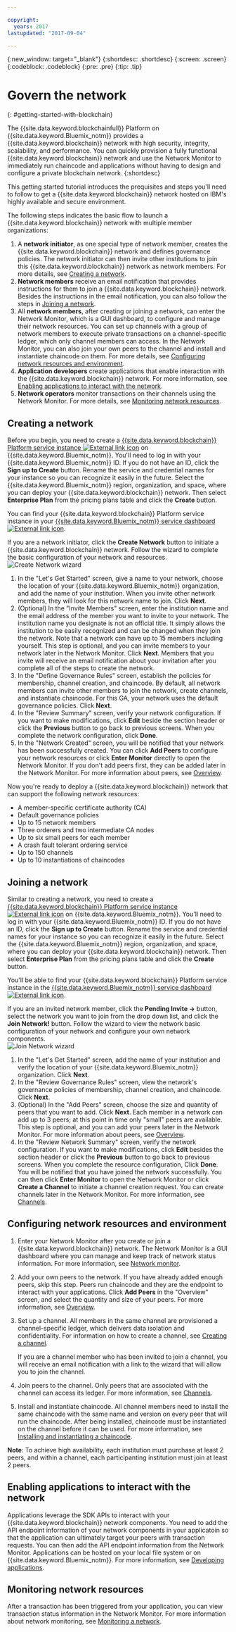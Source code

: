 ```yaml
---

copyright:
  years: 2017
lastupdated: "2017-09-04"

---
```


{:new_window: target="_blank"}
{:shortdesc: .shortdesc}
{:screen: .screen}
{:codeblock: .codeblock}
{:pre: .pre}
{:tip: .tip}

# Govern the network
{: #getting-started-with-blockchain}

The {{site.data.keyword.blockchainfull}} Platform on {{site.data.keyword.Bluemix_notm}} provides a {{site.data.keyword.blockchain}} network with high security, integrity, scalability, and performance. You can quickly provision a fully functional {{site.data.keyword.blockchain}} network and use the Network Monitor to immediately run chaincode and applications without having to design and configure a private blockchain network. 
{:shortdesc}
 
This getting started tutorial introduces the prequisites and steps you'll need to follow to get a {{site.data.keyword.blockchain}} network hosted on IBM's highly available and secure environment.  

The following steps indicates the basic flow to launch a {{site.data.keyword.blockchain}} network with multiple member organizations:
1. A **network initiator**, as one special type of network member, creates the {{site.data.keyword.blockchain}} network and defines governance policies. The network initiator can then invite other institutions to join this {{site.data.keyword.blockchain}} network as network members.  For more details, see [Creating a network](#creating-a-network).
2. **Network members** receive an email notification that provides instructions for them to join a {{site.data.keyword.blockchain}} network. Besides the instructions in the email notification, you can also follow the steps in [Joining a network](#joining-a-network).
3. All **network members**, after creating or joining a network, can enter the Network Monitor, which is a GUI dashboard, to configure and manage their network resources. You can set up channels with a group of network members to execute private transactions on a channel-specific ledger, which only channel members can access. In the Network Monitor, you can also join your own peers to the channel and install and instantiate chaincode on them. For more details, see [Configuring network resources and environment](#configuring-network-resources-and-environment).
4. **Application developers** create applications that enable interaction with the {{site.data.keyword.blockchain}} network. For more information, see [Enabling applications to interact with the network](#enabling-applications-to-interact-with-the-network).
5. **Network operators** monitor transactions on their channels using the Network Monitor. For more details, see [Monitoring network resources](#monitoring-network-resources).

## Creating a network
Before you begin, you need to create a [{{site.data.keyword.blockchain}} Platform service instance ![External link icon](images/external_link.svg "External link icon")](https://console.bluemix.net/catalog/services/blockchain) on {{site.data.keyword.Bluemix_notm}}. You'll need to log in with your {{site.data.keyword.Bluemix_notm}} ID. If you do not have an ID, click the **Sign up to Create** button.  Rename the service and credential names for your instance so you can recognize it easily in the future. Select the {{site.data.keyword.Bluemix_notm}} region, organization, and space, where you can deploy your {{site.data.keyword.blockchain}} network. Then select **Enterprise Plan** from the pricing plans table and click the **Create** button.  

You can find your {{site.data.keyword.blockchain}} Platform service instance in your [{{site.data.keyword.Bluemix_notm}} service dashboard ![External link icon](images/external_link.svg "External link icon")](https://console.bluemix.net/dashboard/services "Bluemix service dashboard").  

If you are a network initiator, click the **Create Network** button to initiate a {{site.data.keyword.blockchain}} network.  Follow the wizard to complete the basic configuration of your network and resources.  
![Create Network wizard](images/create_network_name.png "Create Network wizard")  

1. In the "Let's Get Started" screen, give a name to your network, choose the location of your {{site.data.keyword.Bluemix_notm}} organization, and add the name of your institution. When you invite other network members, they will look for this network name to join. Click **Next**.
2. (Optional) In the "Invite Members" screen, enter the institution name and the email address of the member you want to invite to your network. The institution name you designate is not an official title. It simply allows the institution to be easily recognized and can be changed when they join the network. Note that a network can have up to 15 members including yourself. This step is optional, and you can invite members to your network later in the Network Monitor.  Click **Next**.
	Members that you invite will receive an email notification about your invitation after you complete all of the steps to create the network.
3. In the "Define Governance Rules" screen, establish the policies for membership, channel creation, and chaincode. By default, all network members can invite other members to join the network, create channels, and instantiate chaincode. For this GA, your network uses the default governance policies.  Click **Next**.
4. In the "Review Summary" screen, verify your network configuration. If you want to make modifications, click **Edit** beside the section header or click the **Previous** button to go back to previous screens. When you complete the network configuration, click **Done**.  
5. In the "Network Created" screen, you will be notified that your network has been successfully created. You can click **Add Peers** to configure your network resources or click **Enter Monitor** directly to open the Network Monitor. If you don't add peers first, they can be added later in the Network Monitor.  For more information about peers, see [Overview](v10_dashboard.html#overview).
    
Now you're ready to deploy a {{site.data.keyword.blockchain}} network that can support the following network resources:  
* A member-specific certificate authority (CA)
* Default governance policies
* Up to 15 network members  
* Three orderers and two intermediate CA nodes
* Up to six small peers for each member  
* A crash fault tolerant ordering service
* Up to 150 channels
* Up to 10 instantiations of chaincodes


## Joining a network
Similar to creating a network, you need to create a [{{site.data.keyword.blockchain}} Platform service instance ![External link icon](images/external_link.svg "External link icon")](https://console.bluemix.net/catalog/services/blockchain) on {{site.data.keyword.Bluemix_notm}}. You'll need to log in with your {{site.data.keyword.Bluemix_notm}} ID. If you do not have an ID, click the **Sign up to Create** button.  Rename the service and credential names for your instance so you can recognize it easily in the future. Select the {{site.data.keyword.Bluemix_notm}} region, organization, and space, where you can deploy your {{site.data.keyword.blockchain}} network. Then select **Enterprise Plan** from the pricing plans table and click the **Create** button.  

You'll be able to find your {{site.data.keyword.blockchain}} Platform service instance in the [{{site.data.keyword.Bluemix_notm}} service dashboard ![External link icon](images/external_link.svg "External link icon")](https://console.bluemix.net/dashboard/services "Bluemix service dashboard"). 

If you are an invited network member, click the **Pending Invite ->** button, select the network you want to join from the drop down list, and click the **Join Network!** button. Follow the wizard to view the network basic configuration of your network and configure your own network components.  
![Join Network wizard](images/join_network_name.png "Join Network wizard")  

1. In the "Let's Get Started" screen, add the name of your institution and verify the location of your {{site.data.keyword.Bluemix_notm}} organization. Click **Next**.
2. In the "Review Governance Rules" screen, view the network's governance policies of membership, channel creation, and chaincode. Click **Next**.
3. (Optional) In the "Add Peers" screen, choose the size and quantity of peers that you want to add. Click **Next**. Each member in a network can add up to 3 peers; at this point in time only "small" peers are available. This step is optional, and you can add your peers later in the Network Monitor. For more information about peers, see [Overview](v10_dashboard.html#overview).
4. In the "Review Network Summary" screen, verify the network configuration. If you want to make modifications, click **Edit** besides the section header or click the **Previous** button to go back to previous screens. When you complete the resource configuration, Click **Done**. You will be notified that you have joined the network successfully. You can then click **Enter Monitor** to open the Network Monitor or click **Create a Channel** to initiate a channel creation request. You can create channels later in the Network Monitor. For more information, see [Channels](v10_dashboard.html#channels).
 

## Configuring network resources and environment

1. Enter your Network Monitor after you create or join a {{site.data.keyword.blockchain}} network. The Network Monitor is a GUI dashboard where you can manage and keep track of network status information. For more information, see [Network monitor](v10_dashboard.html).
2. Add your own peers to the network. If you have already added enough peers, skip this step. Peers run chaincode and they are the endpoint to interact with your applications. Click **Add Peers** in the "Overview" screen, and select the quantity and size of your peers. For more information, see [Overview](v10_dashboard.html#resources).
3. Set up a channel. All members in the same channel are provisioned a channel-specific ledger, which delivers data isolation and confidentiality. For information on how to create a channel, see [Creating a channel](howto/create_channel.html#creating-a-channel).  
	
	If you are a channel member who has been invited to join a channel, you will receive an email notification with a link to the wizard that will allow you to join the channel. 
4. Join peers to the channel.  Only peers that are associated with the channel can access its ledger. For more information, see [Channels](v10_dashboard.html#channels).
5. Install and instantiate chaincode. All channel members need to install the same chaincode with the same name and version on every peer that will run the chaincode. After being installed, chaincode must be instantiated on the channel before it can be used. For more information, see [Installing and instantiating a chaincode](howto/install_instantiate_chaincode.html).  

**Note**: To achieve high availability, each institution must purchase at least 2 peers, and within a channel, each participanting institution must join at least 2 peers.

## Enabling applications to interact with the network
Applications leverage the SDK APIs to interact with your {{site.data.keyword.blockchain}} network components. You need to add the API endpoint information of your network components in your applicatoin so that the application can ultimately target your peers with transaction requests. You can then add the API endpoint information from the Network Monitor. Applications can be hosted on your local file system or on {{site.data.keyword.Bluemix_notm}}. For more information, see [Developing applications](v10_application.html).

## Monitoring network resources  
After a transaction has been triggered from your application, you can view transaction status information in the Network Monitor. For more information about network monitoring, see [Monitoring a network](howto/monitor_network.html).
